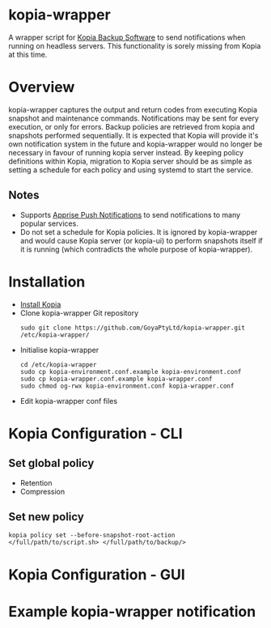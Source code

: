 # kopia-wrapper
A wrapper script for [Kopia Backup Software](https://kopia.io/) to send
notifications when running on headless servers. This functionality is sorely
missing from Kopia at this time.

# Overview
kopia-wrapper captures the output and return codes from executing Kopia
snapshot and maintenance commands. Notifications may be sent for every
execution, or only for errors. Backup policies are retrieved from kopia and
snapshots performed sequentially. It is expected that Kopia will provide it's
own notification system in the future and kopia-wrapper would no longer be
necessary in favour of running kopia server instead. By keeping policy
definitions within Kopia, migration to Kopia server should be as simple
as setting a schedule for each policy and using systemd to start the service.

## Notes
  - Supports [Apprise Push Notifications](https://github.com/caronc/apprise) to
    send notifications to many popular services.
  - Do not set a schedule for Kopia policies. It is ignored by kopia-wrapper and
    would cause Kopia server (or kopia-ui) to perform snapshots itself if it
    is running (which contradicts the whole purpose of kopia-wrapper).

# Installation
  - [Install Kopia](https://kopia.io/docs/installation/)
  - Clone kopia-wrapper Git repository
    ```
    sudo git clone https://github.com/GoyaPtyLtd/kopia-wrapper.git /etc/kopia-wrapper/
    ```
  - Initialise kopia-wrapper
    ```
    cd /etc/kopia-wrapper
    sudo cp kopia-environment.conf.example kopia-environment.conf
    sudo cp kopia-wrapper.conf.example kopia-wrapper.conf
    sudo chmod og-rwx kopia-environment.conf kopia-wrapper.conf
    ```
  - Edit kopia-wrapper conf files

# Kopia Configuration - CLI

## Set global policy
- Retention
- Compression

## Set new policy
```
kopia policy set --before-snapshot-root-action </full/path/to/script.sh> </full/path/to/backup/>
```

# Kopia Configuration - GUI


# Example kopia-wrapper notification
